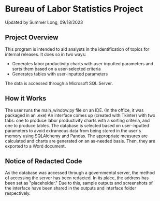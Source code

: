 # Bureau of Labor Statistics Project
Updated by Summer Long, 09/18/2023

## Project Overview
This program is intended to aid analysts in the identification of topics for internal releases. It does so in two ways:
- Generates labor productivity charts with user-inputted parameters and sorts them based on a user-selected criteria
- Generates tables with user-inputted parameters

The data is accessed through a Microsoft SQL Server. 
 
## How it Works
The user runs the main_window.py file on an IDE. (In the office, it was packaged in an .exe)
An interface comes up (created with Tkinter) with two tabs: one to produce labor productivity charts with a sorting criteria, and one to produce tables. 
The database is selected based on user-inputted parameters to avoid extraneous data from being stored in the user's memory using SQLAlchemy and Pandas.
The appropriate measures are calculated and charts are generated on an as-needed basis. Then, they are exported to a Word document.

## Notice of Redacted Code
As the database was accessed through a governmental server, the method of accessing the server has been redacted. In its place, the address has been set as "placeholder."
Due to this, sample outputs and screenshots of the interface have been shared in the outputs and interface folder respectively.  
